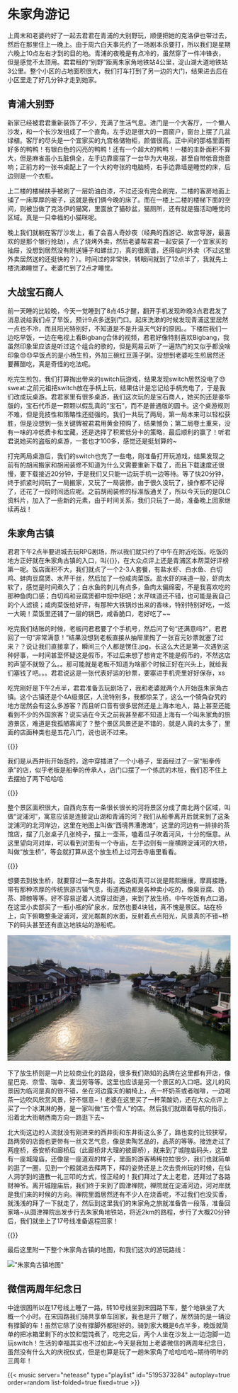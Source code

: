 # 朱家角游记


上周末和老婆约好了一起去君君在青浦的大别野玩，顺便把她的克洛伊也带过去，然后在那里住上一晚上。由于周六白天事先约了一场剧本杀要打，所以我们是星期六晚上10点左右才到的目的地。青浦的夜晚是有点冷的，虽然穿了一件冲锋衣，但是感觉不太顶用。君君租的“别野”距离朱家角地铁站4公里，淀山湖大道地铁站3公里。整个小区的占地面积很大，我们打车打到了另一边的大门，结果进去后在小区里走了好几分钟才走到她家。

## 青浦大别野 
新家已经被君君重新装饰了不少，充满了生活气息。进门是一个大客厅，一个懒人沙发，和一个长沙发组成了一个直角。左手边是很大的一面窗户，窗台上摆了几盆绿植。客厅的尽头是一个宜家买的九宫格储物柜，颜值很高。正中间的那格里面有好多的鸭鸭！有银白色的闪亮的鸭鸭！还有一个超大的鸭鸭！一楼的主卧面积不算大，但是麻雀虽小五脏俱全，左手边靠窗摆了一台华为大电视，甚至自带低音炮音响；正前方的一张书桌配上了一个大的夸张的电脑椅，右手边靠墙是睡觉的床，后边则是一个衣柜。

上二楼的楼梯扶手被刷了一层奶油白漆，不过还没有完全刷完，二楼的客房地面上铺了一床厚厚的被子，这就是我们俩今晚的床了。而在一楼上二楼的楼梯下面的空间，则被当做了克洛伊的猫窝，里面放了猫砂盆，猫厕所，还有就是猫活动睡觉的区域。真是一只幸福的小猫咪呢。

晚上我们就躺在客厅沙发上，看了会喜人奇妙夜（经典的西游记、故宫导游，最喜欢的是那个银行抢劫），点了烧烤外卖，然后老婆帮君君一起安装了一个宜家买的抽屉，没想到居然没有附送锤子和螺丝刀，真的很离谱，还得临时外卖（不过这里外卖居然送的还挺快的？）。时间过的非常快，转眼间就到了12点半了，我就先上楼洗漱睡觉了。老婆忙到了2点才睡觉。

## 大战宝石商人
前一天睡的比较晚，今天一觉睡到了8点45才醒，翻开手机发现昨晚3点君君发了消息说给我们点了早饭，预计9点多送到门口。起床洗漱的时候发现青浦这里居然一点也不冷，而且阳光特别好，不知道是不是升温天气好的原因。。下楼后我们一边吃早饭，一边在电视上看Bigbang合体的视频，君君好像特别喜欢Bigbang，我虽然印象里应该是听过这个组合的歌的，但是网易云听了一遍热门的又似乎都没啥印象:sweat::sweat:早饭点的是小杨生煎，外加三碗红豆莲子粥。没想到老婆吃生煎居然还要蘸醋吃，真是奇怪的吃法呢。

吃完生煎包，我们打算掏出带来的switch玩游戏，结果发现switch居然没电了:sweat:sweat:之前元祖把switch放在手柄上玩，结果估计是忘记给手柄充电了，于是我们改成玩桌游。君君家里有很多桌游，我们这次玩的是宝石商人，她买的还是豪华版的，宝石代币是一颗颗以假乱真的“宝石”，而不是普通版的圆卡。这个桌游规则不难，但是竞技性和策略性还挺强的。我们一共玩了两局，第一局本来可以轻松获胜，但是没想到一张关键牌被君君用黄金预购了，结果憾负；第二局卷土重来，没有一味的冲低费卡和宝藏，还是选择了积累低分卡的策略，最后顺利的赢了！听君君说她买的盗版的桌游，一套也才100多，感觉还是挺划算的~

打完两局桌游后，我们的switch也充了一些电，刚准备打开玩游戏，结果发现之前有的胡闹搬家和胡闹装修不知道为什么又需要重新下载了，而且下载速度还很慢，要下载接近20分钟，于是我们又只能一边玩手机一边等待。等了快20分钟，终于抓紧时间玩了一局搬家，又玩了一局装修。由于很久没玩了，操作都不记得了，还花了一段时间适应呢。之前胡闹装修的标准版通关了，所以今天玩的是DLC资料片，加入了一些新的元素，由于时间关系，我们只玩了一局，准备晚上回家继续再战！

## 朱家角古镇
君君下午2点半要进城去玩RPG剧场，所以我们就只约了中午在附近吃饭。吃饭的地方正好就在朱家角古镇的入口，叫{{<dianping link="k3CUvpO8jhgs5f6X" name="渔水之家柴火菜饭">}}，在大众点评上还是青浦区本帮菜好评榜第一呢。饭店面积不大，我们就点了一个2-3人套餐，有盐水虾、白水鱼、白切鸡、蚌肉豆腐煲、水芹干丝，然后加了一份咸肉菜饭。盐水虾的味道一般，虾肉太软了，感觉是时间煮久了；白水鱼的刺儿有点多，鱼肉太偏绵密，不是我喜欢吃的那种鱼肉口感；白切鸡和豆腐煲都中规中矩吧；水芹味道还不错，也可能是我自己的个人滤镜；咸肉菜饭给好评，有那种大铁锅炒出来的香味，特别特别好吃，一炫一大碗！菜饭里还铺了一层的锅巴，咸香脆口，老好吃了~~

吃完我们结账的时候，老板问君君要了个手机号，然后问了句“还满意吗?”，君君回了一句“非常满意！”结果没想到老板直接从抽屉里掏了一张百元钞票就塞了过来？？说让我们直接拿了，瞬间三个人都是愣住.jpg，长这么大还是第一次遇到这种好事，一时间甚至怀疑这是假币，不过后来想了想肯定不能是假币的，不然这店的声望不就毁了么。。那可能就是老板不知道为啥那个时候正好在兴头上，就给我们塞钱了吧。。。君君说这是一张代表好运的钞票，要塞进手机壳里好好保存，xs

吃完刚好是下午2点半，君君准备去玩剧场了，我和老婆就两个人开始逛朱家角古镇。这个古镇还是个4A级景区，人流特别多，我都惊呆了，这么一个犄角旮旯的地方居然会有这么多游客？而且听口音有很多居然还是上海本地人，路上甚至还能看到不少的外国旅客？说实话在今天之前我甚至都不知道上海有一个叫朱家角的旅游景区，难道是我孤陋寡闻了？整个景区风景还是不错的，就是人真的太多了，里面的店面种类也是五花八门，说也说不过来。

{{<carousel imgs="./rukou_1.jpeg, ./rukou_2.jpeg, ./small_river.jpeg, ./wall.jpeg" desc="朱家角古镇风光">}}

我们是从西井街开始逛的，途中穿插进了一个小巷子，里面经过了一家“船拳传承”的店，似乎老板是船拳的传承人，店门口摆了一个练武的木桩，我们忍不住上去摆拍了两下哈哈哈

{{<carousel imgs="./chuanquan_xx.jpeg, ./chuanquan_qq.jpeg" desc="船拳的继承人——qq和xx">}}

整个景区面积很大，自西向东有一条很长很长的河将景区分成了南北两个区域，叫做“淀浦河”，寓意应该是连接淀山湖和青浦的河？我们从船拳离开后就来到了这条淀浦河的北河岸边，这里在地图上叫做“西境界漕港滩”，这里的河边有一排排的茶馆店，摆了几张桌子几张椅子，摆上一壶茶，嗑着瓜子吹着河风，十分的惬意。从这里望向河对岸，可以看到对面有一个寺庙，左手边则有一座横跨淀浦河的大桥，叫做“放生桥”，等会就打算从这个放生桥上过河去寺庙里看看。

{{<carousel imgs="./river.jpeg, ./yuanjinchanyuan.jpeg" desc="p1: 漕港滩边看淀浦河, p2: 河对面的圆津禅院">}}

想要去到放生桥，就要穿过一条东井街。这条街真可以说是熙熙攘攘，摩肩接踵，带有那种浓厚的传统旅游古镇气息，街道两边都是各种卖小吃的，像臭豆腐、奶茶、蹄髈等等。好不容易逆着人流穿过街道，来到了放生桥。中午吃饭有点口渴，在这里小卖部买了一瓶小瓶的矿泉水，居然也要4块钱，真不愧是景区。站在桥上，向下俯瞰整条淀浦河，波光粼粼的水面，反射着点点阳光，风景真的不错~桥下的码头甚至还有直达地铁站的游船呢。

!["放生桥上看淀浦河"](./fangshengqiao.jpeg "放生桥上看淀浦河")

下了放生桥则是一片比较商业化的路段，很多我们熟知的品牌在这里都有开店，像星巴克、奈雪、瑞幸、麦当劳等等。这里也应该是另一个景区的入口吧。这儿的风景因为临河是真的很不错，坐在河边露天的躺椅上，点一杯奶茶或者咖啡，一边喝茶一边吹风欣赏风景，好不惬意~！老婆在这里买了一杯茉酸奶，还在大众点评上买了一个冰淇淋的券，是一家叫做“五个雪人”的店。然后我们就跟着导航的指示，沿着北大街朝西南方向一路逛下去~

北大街这边的人流就没有刚进来的西井街和东井街这么多了，路也变的比较狭窄，路两旁的店面也更带有一丝文艺气息，像是卖陶艺品的，品茶的等等。接连走过了两座桥，泰安桥和廊桥后（此廊桥非大理的彼廊桥），就来到了城隍庙码头，这里有一座城隍庙，还像是一座道观的样子，里面的游客稀稀拉拉很少，我们也就简单的逛了一圈，见到一个殿就进去拜两下，拜的姿势还是上次去贵州玩的时候，在仙人洞学到的道教一礼三叩的方式，怪正经的！我们拜过了太上老君，还拜过了各路财神爷。离开城隍庙后，我们终于来到了圆津禅院，禅院就在淀浦河边，河对岸就是我们来的时候的方向。禅院里面居然还有不少人在烧香呢，不过我们也没买香，就浅浅的拜了一下就走了，然后到这里我们的朱家角之旅就准备告一段落，准备回家咯~从圆津禅院出发步行去朱家角地铁站，将近2km的路程，步行了大概20分钟后，我们就坐上了17号线准备返程回家！

{{<carousel imgs="./wall_zhujiajiao.jpeg, ./river_chenhuangmiao.jpeg" desc="p1: 朱家角墙, p2: 城隍庙桥下的小河">}}

最后这里附一下整个朱家角古镇的地图，和我们这次的游玩路线：

!["朱家角古镇地图"](./map.png "朱家角古镇游玩路线")

## 微信两周年纪念日
中途很困所以在17号线上睡了一路，转10号线坐到宋园路下车，整个地铁坐了大概一个小时。在宋园路我们骑共享单车回家，我也是开了眼了，居然骑的是一辆没有撑脚的车！虽然它除了没有撑脚外都挺好的。骑到家大概是6点半多，晚饭就简单的把冰箱里剩下的水饺和馄饨煮了，吃完之后，两个人坐在沙发上一边泡脚一边玩switch！生活的幸福其实也不过如此~今天是我加上老婆微信的两周年纪念日，虽然没有什么大的庆祝仪式，但是也算是玩了一趟朱家角了哈哈哈哈~期待明年的三周年！


{{< music server="netease" type="playlist" id="5195373284" autoplay=true order=random list-folded=true fixed=true >}}
